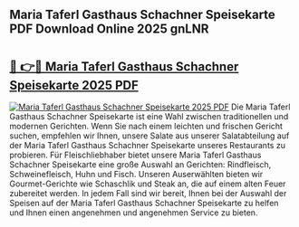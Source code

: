 ## Maria Taferl Gasthaus Schachner Speisekarte PDF Download Online 2025 gnLNR

# <h2><a href="http://gccb6o6.nevu.top/?p=Maria+Taferl+Gasthaus+Schachner+Speisekarte">🔗 👉🔴 Maria Taferl Gasthaus Schachner Speisekarte 2025 PDF</a></h2>

[![Maria Taferl Gasthaus Schachner Speisekarte 2025 PDF](https://i.imgur.com/dBaPXMq.png)](http://gccb6o6.nevu.top/?p=Maria+Taferl+Gasthaus+Schachner+Speisekarte)
Die Maria Taferl Gasthaus Schachner Speisekarte ist eine Wahl zwischen traditionellen und modernen Gerichten. Wenn Sie nach einem leichten und frischen Gericht suchen, empfehlen wir Ihnen, unsere Salate aus unserer Salatabteilung auf der Maria Taferl Gasthaus Schachner Speisekarte unseres Restaurants zu probieren. Für Fleischliebhaber bietet unsere Maria Taferl Gasthaus Schachner Speisekarte eine große Auswahl an Gerichten: Rindfleisch, Schweinefleisch, Huhn und Fisch. Unseren Auserwählten bieten wir Gourmet-Gerichte wie Schaschlik und Steak an, die auf einem alten Feuer zubereitet werden. In jedem Fall sind wir bereit, Ihnen bei der Auswahl der Speisen auf der Maria Taferl Gasthaus Schachner Speisekarte zu helfen und Ihnen einen angenehmen und angenehmen Service zu bieten.
